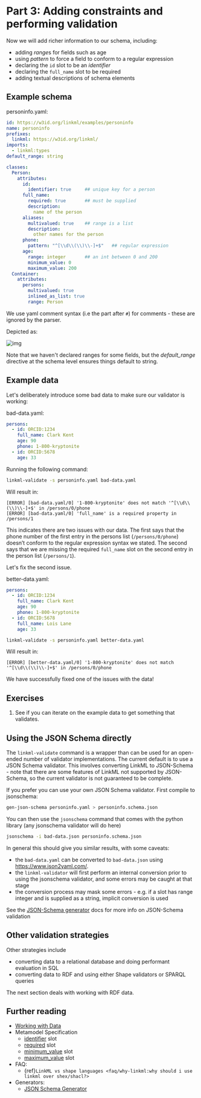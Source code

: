 # Part 3: Adding constraints and performing validation

Now we will add richer information to our schema, including:

 - adding *range*s for fields such as age
 - using *pattern* to force a field to conform to a regular expression
 - declaring the `id` slot to be an *identifier*
 - declaring the `full_name` slot to be required
 - adding textual descriptions of schema elements

## Example schema

personinfo.yaml:

```yaml
id: https://w3id.org/linkml/examples/personinfo
name: personinfo
prefixes:
  linkml: https://w3id.org/linkml/
imports:
  - linkml:types
default_range: string

classes:
  Person:
    attributes:
      id:
        identifier: true     ## unique key for a person
      full_name:
        required: true       ## must be supplied
        description:
          name of the person
      aliases:
        multivalued: true    ## range is a list
        description:
          other names for the person
      phone:
        pattern: "^[\\d\\(\\)\\-]+$"   ## regular expression
      age:
        range: integer       ## an int between 0 and 200
        minimum_value: 0
        maximum_value: 200
  Container:
    attributes:
      persons:
        multivalued: true
        inlined_as_list: true
        range: Person
```

We use yaml comment syntax (i.e the part after `#`) for comments - these are ignored by the parser.

Depicted as:

![img](https://yuml.me/diagram/nofunky;dir:TB/class/[Container]++-%20persons%200..*>[Person|id:string;full_name:string;aliases:string%20*;phone:string%20%3F;age:integer%20%3F],[Container])

Note that we haven't declared ranges for some fields, but the *default_range* directive at the schema level ensures things default to string.

## Example data

Let's deliberately introduce some bad data to make sure our validator is working:

bad-data.yaml:

```yaml
persons:
  - id: ORCID:1234
    full_name: Clark Kent
    age: 90
    phone: 1-800-kryptonite
  - id: ORCID:5678
    age: 33
```

Running the following command:

<!-- FAIL -->
```bash
linkml-validate -s personinfo.yaml bad-data.yaml
```

Will result in:

```text
[ERROR] [bad-data.yaml/0] '1-800-kryptonite' does not match '^[\\d\\(\\)\\-]+$' in /persons/0/phone
[ERROR] [bad-data.yaml/0] 'full_name' is a required property in /persons/1
```

This indicates there are two issues with our data. The first says that the phone number of the first entry in the persons list (`/persons/0/phone`) doesn’t conform to the regular expression syntax we stated. The second says that we are missing the required `full_name` slot on the second entry in the person list (`/persons/1`).

Let's fix the second issue.

better-data.yaml:

```yaml
persons:
  - id: ORCID:1234
    full_name: Clark Kent
    age: 90
    phone: 1-800-kryptonite
  - id: ORCID:5678
    full_name: Lois Lane
    age: 33
```

<!-- FAIL -->
```bash
linkml-validate -s personinfo.yaml better-data.yaml
```

Will result in:

```text
[ERROR] [better-data.yaml/0] '1-800-kryptonite' does not match '^[\\d\\(\\)\\-]+$' in /persons/0/phone
```

We have successfully fixed one of the issues with the data!

## Exercises

 1. See if you can iterate on the example data to get something that validates.

## Using the JSON Schema directly

The `linkml-validate` command is a wrapper than can be used for an
open-ended number of validator implementations. The current default is
to use a JSON Schema validator. This involves converting LinkML to
JSON-Schema - note that there are some features of LinkML not
supported by JSON-Schema, so the current validator is not guaranteed
to be complete.

If you prefer you can use your own JSON Schema validator. First compile to jsonschema:

```bash
gen-json-schema personinfo.yaml > personinfo.schema.json
```

You can then use the `jsonschema` command that comes with the python library (any jsonschema validator will do here)

<!-- FAIL -->
```bash
jsonschema -i bad-data.json personinfo.schema.json
```

In general this should give you similar results, with some caveats:
 - the `bad-data.yaml` can be converted to `bad-data.json` using https://www.json2yaml.com/.
 - the `linkml-validator` will first perform an internal conversion prior to using the jsonschema validator, and some errors may be caught at that stage
 - the conversion process may mask some errors - e.g. if a slot has range integer and is supplied as a string, implicit conversion is used

See the [JSON-Schema generator](../generators/json-schema) docs for more info on JSON-Schema validation

## Other validation strategies

Other strategies include

 - converting data to a relational database and doing performant evaluation in SQL
 - converting data to RDF and using either Shape validators or SPARQL queries

The next section deals with working with RDF data.

## Further reading

* [Working with Data](../data/working-with-data)
* Metamodel Specification
    * [identifier](https://w3id.org/linkml/identifier) slot
    * [required](https://w3id.org/linkml/required) slot
    * [minimum_value](https://w3id.org/linkml/minimum_value) slot
    * [maximum_value](https://w3id.org/linkml/maximum_value) slot
* FAQ:
    - {ref}`LinkML vs shape languages <faq/why-linkml:why should i use linkml over shex/shacl?>`
* Generators:
    - [JSON Schema Generator](../generators/json-schema)
